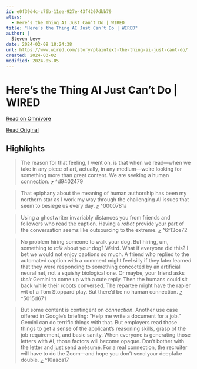 ```yaml
---
id: e0f39d4c-c76b-11ee-927e-43f4207dbb79
alias:
  - Here’s the Thing AI Just Can’t Do | WIRED
title: "Here’s the Thing AI Just Can’t Do | WIRED"
author: |
  Steven Levy
date: 2024-02-09 18:24:38
url: https://www.wired.com/story/plaintext-the-thing-ai-just-cant-do/
created: 2024-03-02
modified: 2024-05-05
---
```


# Here’s the Thing AI Just Can’t Do | WIRED

[Read on Omnivore](https://omnivore.app/me/here-s-the-thing-ai-just-can-t-do-wired-18d8ecaae94)

[Read Original](https://www.wired.com/story/plaintext-the-thing-ai-just-cant-do/)

## Highlights

> The reason for that feeling, I went on, is that when we read—when we take in any piece of art, actually, in any medium—we’re looking for something more than great content. We are seeking a human connection. [⤴️](https://omnivore.app/me/here-s-the-thing-ai-just-can-t-do-wired-18d8ecaae94#d9402479-343f-4aa0-92d2-ceb7c0beecbb)  ^d9402479

> That epiphany about the meaning of human authorship has been my northern star as I work my way through the challenging AI issues that seem to besiege us every day. [⤴️](https://omnivore.app/me/here-s-the-thing-ai-just-can-t-do-wired-18d8ecaae94#0000781a-167d-41b3-b4fd-aaaea81fa009)  ^0000781a

> Using a ghostwriter invariably distances you from friends and followers who read the caption. Having a _robot_ provide your part of the conversation seems like outsourcing to the extreme. [⤴️](https://omnivore.app/me/here-s-the-thing-ai-just-can-t-do-wired-18d8ecaae94#6f13ce72-5c12-4e99-ba64-25d40ccc4b73)  ^6f13ce72

> No problem hiring someone to walk your dog. But hiring, um, something to _talk_ about your dog? Weird. What if everyone did this? I bet we would not enjoy captions so much. A friend who replied to the automated caption with a comment might feel silly if they later learned that they were responding to something concocted by an artificial neural net, not a squishy biological one. Or maybe, your friend asks _their_ Gemini to come up with a cute reply. Then the humans could sit back while their robots conversed. The repartee might have the rapier wit of a Tom Stoppard play. But there’d be no human connection. [⤴️](https://omnivore.app/me/here-s-the-thing-ai-just-can-t-do-wired-18d8ecaae94#5015d671-dff7-4c35-970e-9e003bc98a86)  ^5015d671

> But some content is contingent on _connection_. Another use case offered in Google’s briefing: “Help me write a document for a job.” Gemini can do terrific things with that. But employers read those things to get a sense of the applicant’s reasoning skills, grasp of the job requirement, and basic sanity. When everyone is generating those letters with AI, those factors will become opaque. Don’t bother with the letter and just send a résumé. For a real connection, the recruiter will have to do the Zoom—and hope you don’t send your deepfake double. [⤴️](https://omnivore.app/me/here-s-the-thing-ai-just-can-t-do-wired-18d8ecaae94#10aaca17-1a99-417d-bb52-46607efb189f)  ^10aaca17

